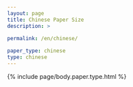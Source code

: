 ```yaml
---
layout: page
title: Chinese Paper Size
description: >
 
permalink: /en/chinese/

paper_type: chinese
type: chinese
---
```

{% include page/body.paper.type.html %}
